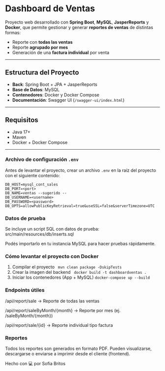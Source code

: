 #  Dashboard de Ventas

Proyecto web desarrollado con **Spring Boot**, **MySQL**, **JasperReports** y **Docker**, que permite gestionar y generar **reportes de ventas** de distintas formas:
- Reporte con **todas las ventas**
- Reporte **agrupado por mes**
- Generación de una **factura individual** por venta

---

## Estructura del Proyecto

- **Back**: Spring Boot + JPA + JasperReports
- **Base de Datos**: MySQL
- **Contenedores**: Docker y Docker Compose
- **Documentación**: Swagger UI (`/swagger-ui/index.html`)

---

## Requisitos

- Java 17+
- Maven
- Docker + Docker Compose

---

### Archivo de configuración `.env`

Antes de levantar el proyecto, crear un archivo `.env` en la raíz del proyecto con el siguiente contenido:

```env
DB_HOST=mysql_cont_sales
DB_PORT=<port>
DB_NAME=ventas --sugerido --
DB_USERNAME=<username>
DB_PASSWORD=<password>
DB_OPTS=allowPublicKeyRetrieval=true&useSSL=false&serverTimezone=UTC
```

### Datos de prueba
Se incluye un script SQL con datos de prueba: src/main/resources/db/inserts.sql

Podés importarlo en tu instancia MySQL para hacer pruebas rápidamente.
### Cómo levantar el proyecto con Docker
1. Compilar el proyecto
  ``` mvn clean package -DskipTests```
2. Crear la imagen del backend
   ``` docker build -t dashboardventas .```
3. Iniciar los contenedores (App + MySQL)
   ```docker-compose up --build ```
### Endpoints útiles
   /api/report/sale → Reporte de todas las ventas

/api/report/saleByMonth/{month} → Reporte por mes (ej. /saleByMonth/{month})

/api/report/sale/{id} → Reporte individual tipo factura
### Reportes
Todos los reportes son generados en formato PDF. Pueden visualizarse, descargarse o enviarse a imprimir desde el cliente (frontend).

Hecho con 💻 por Sofia Britos